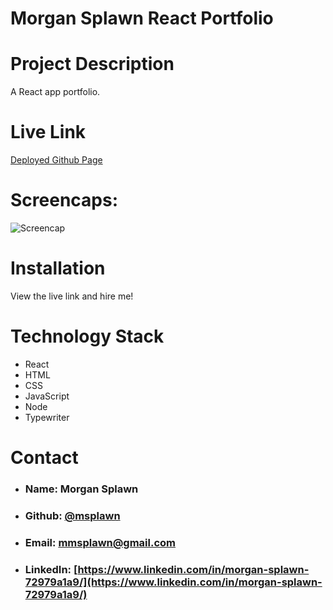 # Morgan Splawn React Portfolio

# **Project Description**
A React app portfolio.

# **Live Link**
[Deployed Github Page](https://msplawn.github.io/)

# **Screencaps:**
![Screencap](./public/1.png)  

# **Installation**
View the live link and hire me!


# **Technology Stack**
* React
* HTML
* CSS
* JavaScript
* Node
* Typewriter

# **Contact**
* ### **Name:**  Morgan Splawn
* ### **Github:**  [@msplawn](https://github.com/msplawn)
* ### **Email:**  [mmsplawn@gmail.com](msplawn@gmail.com)
* ### **LinkedIn:**  [https://www.linkedin.com/in/morgan-splawn-72979a1a9/](https://www.linkedin.com/in/morgan-splawn-72979a1a9/)

